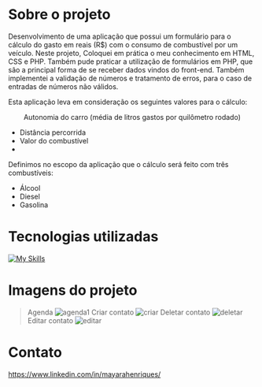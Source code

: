 # Sobre o projeto

Desenvolvimento de uma aplicação que possui um formulário para o cálculo do gasto em reais (R$) com o consumo de combustível por um veículo. Neste projeto, Coloquei em prática o meu conhecimento em HTML, CSS e PHP.
Também pude praticar a utilização de formulários em PHP, que são a principal forma de se receber dados vindos do front-end.
Também implementei a validação de números e tratamento de erros, para o caso de entradas de números não válidos.

Esta aplicação leva em consideração os seguintes valores para o cálculo:

<p align="center">
Autonomia do carro (média de litros gastos por quilômetro rodado)

- Distância percorrida
- Valor do combustível
- 
Definimos no escopo da aplicação que o cálculo será feito com três combustíveis:

- Álcool
- Diesel
- Gasolina
</p>

# Tecnologias utilizadas

[![My Skills](https://skillicons.dev/icons?i=html,php,css)](https://skillicons.dev)

# Imagens do projeto

> Agenda
![agenda1](https://github.com/mayarahenriques/agendaprojeto/assets/120487777/a8733262-4214-4ea3-919e-d19d29d72215)
> Criar contato
![criar](https://github.com/mayarahenriques/agendaprojeto/assets/120487777/ed4b14ff-68e2-4e22-8d06-0fa55272ef3c)
> Deletar contato
![deletar](https://github.com/mayarahenriques/agendaprojeto/assets/120487777/729ec941-a532-4ea1-bb18-a8a1e690c950)
> Editar contato
![editar](https://github.com/mayarahenriques/agendaprojeto/assets/120487777/a31a9076-50e6-4a7d-8644-ad5e46bcf1d9)

# Contato

https://www.linkedin.com/in/mayarahenriques/
